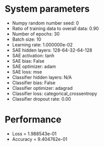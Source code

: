 # System parameters
  - Numpy random number seed: 0
  - Ratio of training data to overall data: 0.90
  - Number of epochs: 30
  - Batch size: 10
  - Learning rate: 1.000000e-02
  - SAE hidden layers: 128-64-32-64-128
  - SAE activation: tanh
  - SAE bias: False
  - SAE optimizer: adam
  - SAE loss: mse
  - Classifier hidden layers: N/A
  - Classifier bias: False
  - Classifier optimizer: adagrad
  - Classifier loss: categorical_crossentropy
  - Classifier dropout rate: 0.00
# Performance
  - Loss = 1.988543e-01
  - Accuracy = 9.404762e-01
